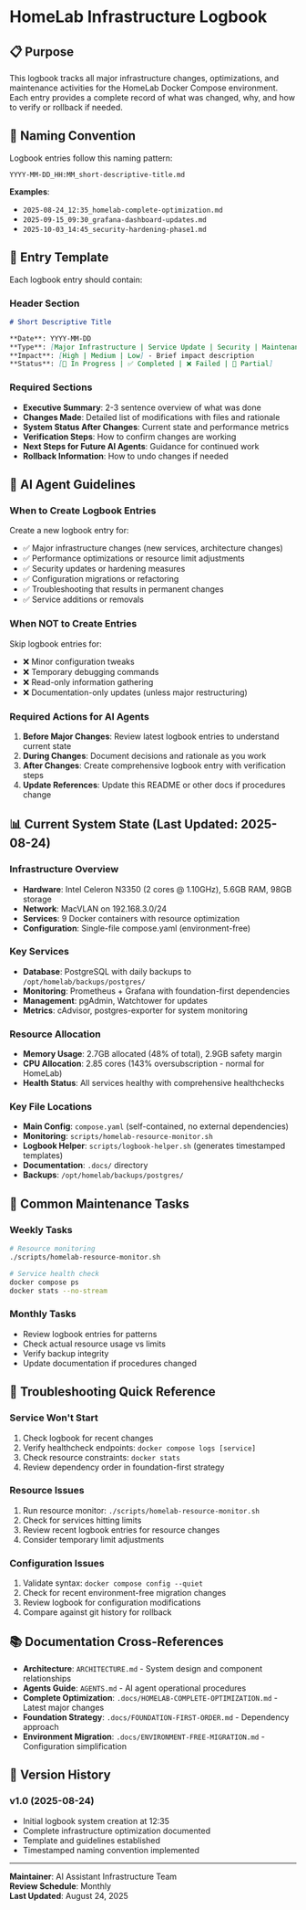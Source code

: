 # HomeLab Infrastructure Logbook

## 📋 Purpose

This logbook tracks all major infrastructure changes, optimizations, and maintenance activities for the HomeLab Docker Compose environment. Each entry provides a complete record of what was changed, why, and how to verify or rollback if needed.

## 📁 Naming Convention

Logbook entries follow this naming pattern:
```
YYYY-MM-DD_HH:MM_short-descriptive-title.md
```

**Examples**:
- `2025-08-24_12:35_homelab-complete-optimization.md`
- `2025-09-15_09:30_grafana-dashboard-updates.md`
- `2025-10-03_14:45_security-hardening-phase1.md`

## 📝 Entry Template

Each logbook entry should contain:

### Header Section
```markdown
# Short Descriptive Title

**Date**: YYYY-MM-DD
**Type**: [Major Infrastructure | Service Update | Security | Maintenance | Troubleshooting]
**Impact**: [High | Medium | Low] - Brief impact description
**Status**: [🔧 In Progress | ✅ Completed | ❌ Failed | 🔄 Partial]
```

### Required Sections
- **Executive Summary**: 2-3 sentence overview of what was done
- **Changes Made**: Detailed list of modifications with files and rationale
- **System Status After Changes**: Current state and performance metrics
- **Verification Steps**: How to confirm changes are working
- **Next Steps for Future AI Agents**: Guidance for continued work
- **Rollback Information**: How to undo changes if needed

## 🤖 AI Agent Guidelines

### When to Create Logbook Entries

Create a new logbook entry for:
- ✅ Major infrastructure changes (new services, architecture changes)
- ✅ Performance optimizations or resource limit adjustments
- ✅ Security updates or hardening measures
- ✅ Configuration migrations or refactoring
- ✅ Troubleshooting that results in permanent changes
- ✅ Service additions or removals

### When NOT to Create Entries

Skip logbook entries for:
- ❌ Minor configuration tweaks
- ❌ Temporary debugging commands
- ❌ Read-only information gathering
- ❌ Documentation-only updates (unless major restructuring)

### Required Actions for AI Agents

1. **Before Major Changes**: Review latest logbook entries to understand current state
2. **During Changes**: Document decisions and rationale as you work
3. **After Changes**: Create comprehensive logbook entry with verification steps
4. **Update References**: Update this README or other docs if procedures change

## 📊 Current System State (Last Updated: 2025-08-24)

### Infrastructure Overview
- **Hardware**: Intel Celeron N3350 (2 cores @ 1.10GHz), 5.6GB RAM, 98GB storage
- **Network**: MacVLAN on 192.168.3.0/24
- **Services**: 9 Docker containers with resource optimization
- **Configuration**: Single-file compose.yaml (environment-free)

### Key Services
- **Database**: PostgreSQL with daily backups to `/opt/homelab/backups/postgres/`
- **Monitoring**: Prometheus + Grafana with foundation-first dependencies
- **Management**: pgAdmin, Watchtower for updates
- **Metrics**: cAdvisor, postgres-exporter for system monitoring

### Resource Allocation
- **Memory Usage**: 2.7GB allocated (48% of total), 2.9GB safety margin
- **CPU Allocation**: 2.85 cores (143% oversubscription - normal for HomeLab)
- **Health Status**: All services healthy with comprehensive healthchecks

### Key File Locations
- **Main Config**: `compose.yaml` (self-contained, no external dependencies)
- **Monitoring**: `scripts/homelab-resource-monitor.sh`
- **Logbook Helper**: `scripts/logbook-helper.sh` (generates timestamped templates)
- **Documentation**: `.docs/` directory
- **Backups**: `/opt/homelab/backups/postgres/`

## 🔧 Common Maintenance Tasks

### Weekly Tasks
```bash
# Resource monitoring
./scripts/homelab-resource-monitor.sh

# Service health check
docker compose ps
docker stats --no-stream
```

### Monthly Tasks
- Review logbook entries for patterns
- Check actual resource usage vs limits
- Verify backup integrity
- Update documentation if procedures changed

## 🚨 Troubleshooting Quick Reference

### Service Won't Start
1. Check logbook for recent changes
2. Verify healthcheck endpoints: `docker compose logs [service]`
3. Check resource constraints: `docker stats`
4. Review dependency order in foundation-first strategy

### Resource Issues
1. Run resource monitor: `./scripts/homelab-resource-monitor.sh`
2. Check for services hitting limits
3. Review recent logbook entries for resource changes
4. Consider temporary limit adjustments

### Configuration Issues
1. Validate syntax: `docker compose config --quiet`
2. Check for recent environment-free migration changes
3. Review logbook for configuration modifications
4. Compare against git history for rollback

## 📚 Documentation Cross-References

- **Architecture**: `ARCHITECTURE.md` - System design and component relationships
- **Agents Guide**: `AGENTS.md` - AI agent operational procedures
- **Complete Optimization**: `.docs/HOMELAB-COMPLETE-OPTIMIZATION.md` - Latest major changes
- **Foundation Strategy**: `.docs/FOUNDATION-FIRST-ORDER.md` - Dependency approach
- **Environment Migration**: `.docs/ENVIRONMENT-FREE-MIGRATION.md` - Configuration simplification

## 🔄 Version History

### v1.0 (2025-08-24)
- Initial logbook system creation at 12:35
- Complete infrastructure optimization documented
- Template and guidelines established
- Timestamped naming convention implemented

---

**Maintainer**: AI Assistant Infrastructure Team  
**Review Schedule**: Monthly  
**Last Updated**: August 24, 2025
